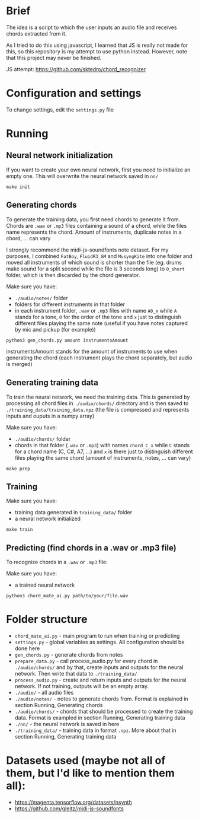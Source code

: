 # Brief

The idea is a script to which the user inputs an audio file and receives chords
extracted from it. 

As I tried to do this using javascript, I learned that JS is really not made
for this, so this repository is my attempt to use python instead. However,
note that this project may never be finished.

JS attempt: https://github.com/sktedro/chord_recognizer


# Configuration and settings

To change settings, edit the `settings.py` file


# Running

## Neural network initialization

If you want to create your own neural network, first you need to initialize an
empty one. This will overwrite the neural network saved in `nn/`

`make init`

## Generating chords

To generate the training data, you first need chords to generate it from.
Chords are `.wav` or `.mp3` files containing a sound of a chord, while the files
name represents the chord. Amount of instruments, duplicate notes in a chord,
... can vary

I strongly recommend the midi-js-soundfonts note dataset. For my purposes, I
combined `FatBoy`, `FluidR3_GM` and `MusyngKite` into one folder and moved all
instruments of which sound is shorter than the file (eg. drums make sound for a
split second while the file is 3 seconds long) to `0_short` folder, which is 
then discarded by the chord generator.

Make sure you have:
 - `./audio/notes/` folder
 - folders for different instruments in that folder
 - in each instrument folder, `.wav` or `.mp3` files with name `A0_x` while `A` 
   stands for a tone, `0` for the order of the tone and `x` just to distinguish 
   different files playing the same note (useful if you have notes captured by 
   mic and pickup (for example))

`python3 gen_chords.py amount instrumentsAmount`

instrumentsAmount stands for the amount of instruments to use when generating 
the chord (each instrument plays the chord separately, but audio is merged)


## Generating training data

To train the neural network, we need the training data. This is generated by
processing all chord files in `./audio/chords/` directory and is then saved to
`./training_data/training_data.npz` (the file is compressed and represents 
inputs and ouputs in a numpy array)

Make sure you have:
 - `./audio/chords/` folder
 - chords in that folder (`.wav` or `.mp3`) with names `chord_C_x` while `C` 
   stands for a chord name (C, C#, A7, ...) and `x` is there just to distinguish 
   different files playing the same chord (amount of instruments, notes, ... 
   can vary)

`make prep`

## Training

Make sure you have:
 - training data generated in `training_data/` folder
 - a neural network initialized

`make train`

## Predicting (find chords in a .wav or .mp3 file)

To recognize chords in a `.wav` or `.mp3` file:

Make sure you have:
 - a trained neural network

`python3 chord_mate_ai.py path/to/your/file.wav`


# Folder structure

 - `chord_mate_ai.py` - main program to run when training or predicting
 - `settings.py` - global variables as settings. All configuration should be 
   done here
 - `gen_chords.py` - generate chords from notes
 - `prepare_data.py` - call process_audio.py for every chord in 
   `./audio/chords/` and by that, create inputs and outputs for the neural 
   network. Then write that data to `./training_data/`
 - `process_audio.py` - create and return inputs and outputs for the neural 
   network. If not training, outputs will be an empty array.
 - `./audio/` - all audio files
 - `./audio/notes/` - notes to generate chords from. Format is explained in
   section Running, Generating chords
 - `./audio/chords/` - chords that should be processed to create the training
   data. Format is exampled in section Running, Generating training data
 - `./nn/` - the neural network is saved in here
 - `./training_data/` - training data in format `.npz`. More about that in 
   section Running, Generating training data


# Datasets used (maybe not all of them, but I'd like to mention them all):
 - https://magenta.tensorflow.org/datasets/nsynth
 - https://github.com/gleitz/midi-js-soundfonts
